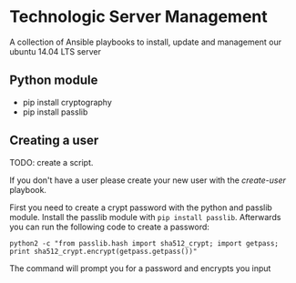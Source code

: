 # Technologic Server Management

A collection of Ansible playbooks to install, update and management our
ubuntu 14.04 LTS server

## Python module

* pip install cryptography
* pip install passlib

## Creating a user

TODO: create a script.

If you don't have a user please create your new user with the 
_create-user_ playbook.

First you need to create a crypt password with the python and passlib module. 
Install the passlib module with ```pip install passlib```. Afterwards you can run 
the following code to create a password:

```
python2 -c "from passlib.hash import sha512_crypt; import getpass; print sha512_crypt.encrypt(getpass.getpass())"
```

The command will prompt you for a password and encrypts you input